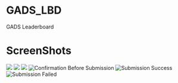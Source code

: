 # GADS_LBD
GADS Leaderboard

# ScreenShots
![](https://github.com/ShadKobimbo/GADS_LBD/blob/master/ScreenShots/SplashScreen.png)
![](https://github.com/ShadKobimbo/GADS_LBD/blob/master/ScreenShots/Learning_leaders.png)
![](https://github.com/ShadKobimbo/GADS_LBD/blob/master/ScreenShots/Skill_IQ_Leaders.png)
![](https://github.com/ShadKobimbo/GADS_LBD/blob/master/ScreenShots/AreYouSure.png?raw=true "Confirmation Before Submission")
![](https://github.com/ShadKobimbo/GADS_LBD/blob/master/ScreenShots/Submission_Success.png?raw=true "Submission Success")
![](https://github.com/ShadKobimbo/GADS_LBD/blob/master/ScreenShots/Submission_Failled.png?raw=true "Submission Failed")


